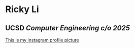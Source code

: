 # Ricky Li
## UCSD *Computer Engineering c/o 2025*

[This is my instagram profile picture](mypic.jpg)
